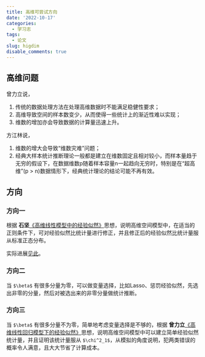 ```yaml
---
title: 高维可尝试方向
date: '2022-10-17'
categories:
  - 学习志
tags:
  - 论文
slug: higdim
disable_comments: true
---
```

## 高维问题
曾力立说，
1. 传统的数据处理方法在处理高维数据时不能满足稳健性要求；
2. 高维导致空间的样本数变少，从而使得一些统计上的渐近性难以实现；
3. 维数的增加亦会导致数据的计算量迅速上升。

方江林说，
1. 维数的增大会导致“维数灾难”问题；
2. 经典大样本统计推断理论一般都是建立在维数固定且相对较小，而样本量趋于无穷的假设下，在数据维数p随着样本容量n一起趋向无穷时，特别是在“超高维”(p > n)数据情形下，经典统计理论的结论可能不再有效。

## 方向

### 方向一 

根据 __石坚__[《高维线性模型中的经验似然》](/papers/HigDimen/2.pdf)思想，说明高维空间模型中，在适当的正则条件下，可对经验似然比统计量进行修正，并且修正后的经验似然比统计量服从标准正态分布。

实际进展[见此](https://tang-jay.github.io/HighDimen)。


### 方向二 
当 `$\beta$` 有很多分量为零，可以做变量选择，比如Lasso、惩罚经验似然，先选出非零的分量，然后对被选出来的非零分量做统计推断。


### 方向三 

当 `$\beta$` 有很多分量不为零，简单地考虑变量选择是不够的，根据 **曾力立**[《高维线性回归模型下的经验似然》](/papers/HigDimen/曾力立.pdf)思想，说明高维空间模型中可以建立简单经验似然统计量，并且证明该统计量服从 `$\chi^2_1$`，从模拟的角度说明，犯两类错误的概率令人满意，且大大节省了计算成本。

